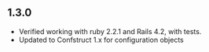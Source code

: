 ## 1.3.0

* Verified working with ruby 2.2.1 and Rails 4.2, with tests. 
* Updated to Confstruct 1.x for configuration objects